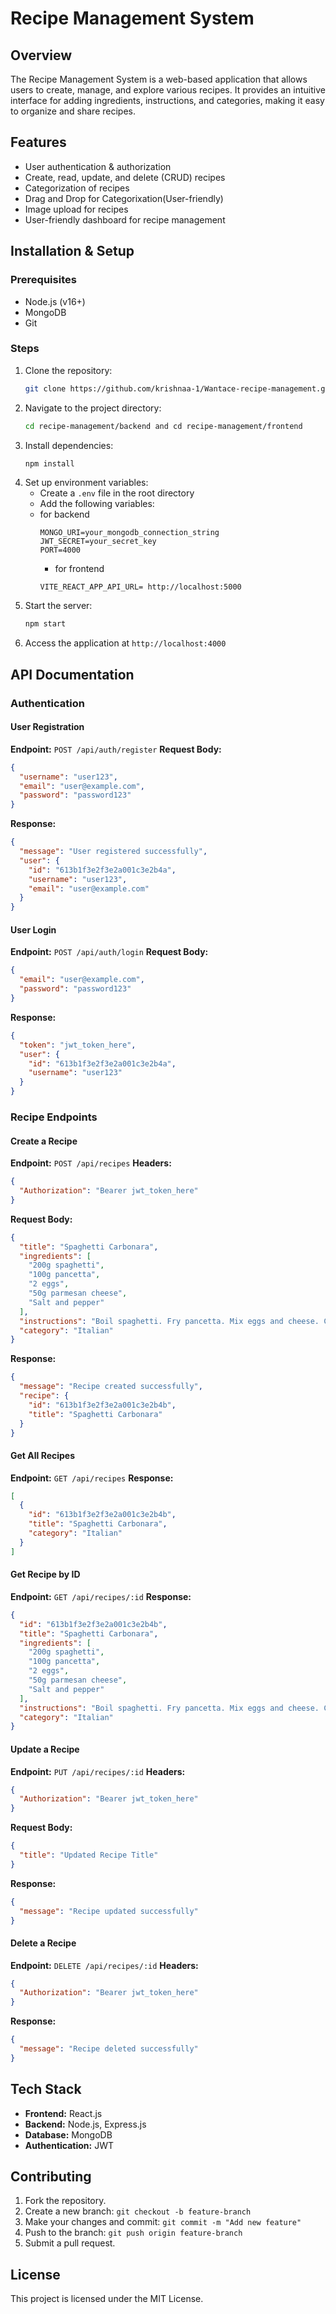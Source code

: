 # Recipe Management System

## Overview
The Recipe Management System is a web-based application that allows users to create, manage, and explore various recipes. It provides an intuitive interface for adding ingredients, instructions, and categories, making it easy to organize and share recipes.

## Features
- User authentication & authorization
- Create, read, update, and delete (CRUD) recipes
- Categorization of recipes
- Drag and Drop for Categorixation(User-friendly)
- Image upload for recipes
- User-friendly dashboard for recipe management

## Installation & Setup

### Prerequisites
- Node.js (v16+)
- MongoDB
- Git

### Steps
1. Clone the repository:
   ```sh
   git clone https://github.com/krishnaa-1/Wantace-recipe-management.git
   ```
2. Navigate to the project directory:
   ```sh
   cd recipe-management/backend and cd recipe-management/frontend
   ```
3. Install dependencies:
   ```sh
   npm install
   ```
4. Set up environment variables:
   - Create a `.env` file in the root directory
   - Add the following variables:
   - for backend
     ```env
     MONGO_URI=your_mongodb_connection_string
     JWT_SECRET=your_secret_key
     PORT=4000
     ```
      - for frontend
     ```env
     VITE_REACT_APP_API_URL= http://localhost:5000
     ```
5. Start the server:
   ```sh
   npm start
   ```
6. Access the application at `http://localhost:4000`

## API Documentation

### Authentication
#### User Registration
**Endpoint:** `POST /api/auth/register`
**Request Body:**
```json
{
  "username": "user123",
  "email": "user@example.com",
  "password": "password123"
}
```
**Response:**
```json
{
  "message": "User registered successfully",
  "user": {
    "id": "613b1f3e2f3e2a001c3e2b4a",
    "username": "user123",
    "email": "user@example.com"
  }
}
```

#### User Login
**Endpoint:** `POST /api/auth/login`
**Request Body:**
```json
{
  "email": "user@example.com",
  "password": "password123"
}
```
**Response:**
```json
{
  "token": "jwt_token_here",
  "user": {
    "id": "613b1f3e2f3e2a001c3e2b4a",
    "username": "user123"
  }
}
```

### Recipe Endpoints
#### Create a Recipe
**Endpoint:** `POST /api/recipes`
**Headers:**
```json
{
  "Authorization": "Bearer jwt_token_here"
}
```
**Request Body:**
```json
{
  "title": "Spaghetti Carbonara",
  "ingredients": [
    "200g spaghetti",
    "100g pancetta",
    "2 eggs",
    "50g parmesan cheese",
    "Salt and pepper"
  ],
  "instructions": "Boil spaghetti. Fry pancetta. Mix eggs and cheese. Combine all together.",
  "category": "Italian"
}
```
**Response:**
```json
{
  "message": "Recipe created successfully",
  "recipe": {
    "id": "613b1f3e2f3e2a001c3e2b4b",
    "title": "Spaghetti Carbonara"
  }
}
```

#### Get All Recipes
**Endpoint:** `GET /api/recipes`
**Response:**
```json
[
  {
    "id": "613b1f3e2f3e2a001c3e2b4b",
    "title": "Spaghetti Carbonara",
    "category": "Italian"
  }
]
```

#### Get Recipe by ID
**Endpoint:** `GET /api/recipes/:id`
**Response:**
```json
{
  "id": "613b1f3e2f3e2a001c3e2b4b",
  "title": "Spaghetti Carbonara",
  "ingredients": [
    "200g spaghetti",
    "100g pancetta",
    "2 eggs",
    "50g parmesan cheese",
    "Salt and pepper"
  ],
  "instructions": "Boil spaghetti. Fry pancetta. Mix eggs and cheese. Combine all together.",
  "category": "Italian"
}
```

#### Update a Recipe
**Endpoint:** `PUT /api/recipes/:id`
**Headers:**
```json
{
  "Authorization": "Bearer jwt_token_here"
}
```
**Request Body:**
```json
{
  "title": "Updated Recipe Title"
}
```
**Response:**
```json
{
  "message": "Recipe updated successfully"
}
```

#### Delete a Recipe
**Endpoint:** `DELETE /api/recipes/:id`
**Headers:**
```json
{
  "Authorization": "Bearer jwt_token_here"
}
```
**Response:**
```json
{
  "message": "Recipe deleted successfully"
}
```

## Tech Stack
- **Frontend:** React.js
- **Backend:** Node.js, Express.js
- **Database:** MongoDB
- **Authentication:** JWT

## Contributing
1. Fork the repository.
2. Create a new branch: `git checkout -b feature-branch`
3. Make your changes and commit: `git commit -m "Add new feature"`
4. Push to the branch: `git push origin feature-branch`
5. Submit a pull request.

## License
This project is licensed under the MIT License.


